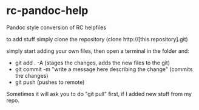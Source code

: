 # rc-pandoc-help
Pandoc style conversion of RC helpfiles

to add stuff simply clone the repository (clone http://[this repository].git)

simply start adding your own files, then open a terminal in the folder and:
- git add . -A (stages the changes, adds the new files to the git)
- git commit -m "write a message here describing the change" (commits the changes)
- git push (pushes to remote)

Sometimes it will ask you to do "git pull" first, if I added new stuff from my repo.

